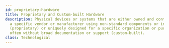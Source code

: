 ```yaml
---
id: proprietary-hardware
title: Proprietary and Custom-built Hardware
description: Physical devices or systems that are either owned and controlled by
  a specific vendor or manufacturer using non-standard components or interfaces
  (proprietary) or uniquely designed for a specific organization or purpose
  often without broad documentation or support (custom-built).
class: Technological
---
```


